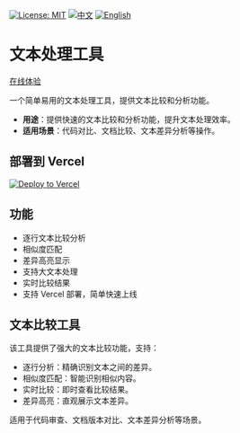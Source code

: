 [![License: MIT](https://img.shields.io/badge/License-MIT-yellow.svg)](https://opensource.org/licenses/MIT) [![中文](https://img.shields.io/badge/%E6%96%87%E6%A1%A3-%E4%B8%AD%E6%96%87-green?style=flat-square&logo=docs)](https://github.com/DavidKk/vercel-text-craft/blob/main/README.zh-CN.md) [![English](https://img.shields.io/badge/docs-English-green?style=flat-square&logo=docs)](https://github.com/DavidKk/vercel-text-craft/blob/main/README.md)

# 文本处理工具

[在线体验](https://vercel-text-craft.vercel.app)

一个简单易用的文本处理工具，提供文本比较和分析功能。

- **用途**：提供快速的文本比较和分析功能，提升文本处理效率。
- **适用场景**：代码对比、文档比较、文本差异分析等操作。

## 部署到 Vercel

[![Deploy to Vercel](https://vercel.com/button)](https://vercel.com/new/clone?repository-url=https%3A%2F%2Fgithub.com%2FDavidKk%2Fvercel-text-craft)

## 功能

- 逐行文本比较分析
- 相似度匹配
- 差异高亮显示
- 支持大文本处理
- 实时比较结果
- 支持 Vercel 部署，简单快速上线

## 文本比较工具

该工具提供了强大的文本比较功能，支持：

- 逐行分析：精确识别文本之间的差异。
- 相似度匹配：智能识别相似内容。
- 实时比较：即时查看比较结果。
- 差异高亮：直观展示文本差异。

适用于代码审查、文档版本对比、文本差异分析等场景。
